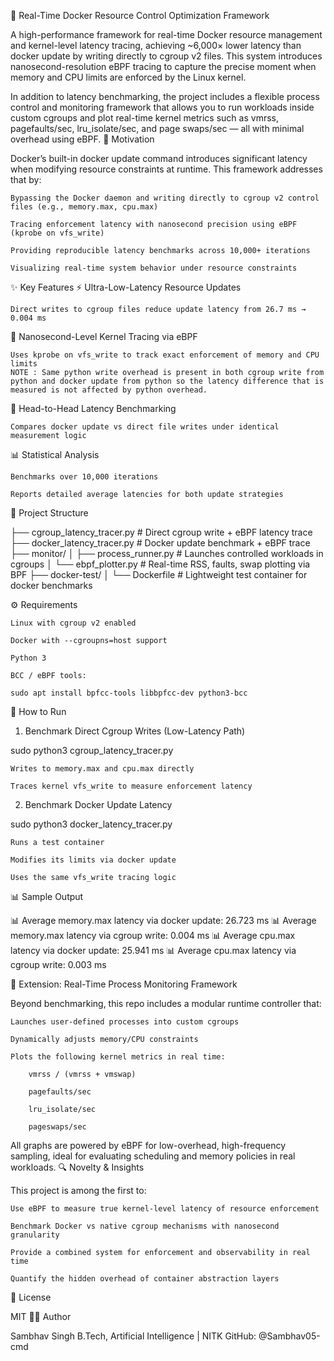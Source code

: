 🚀 Real-Time Docker Resource Control Optimization Framework

A high-performance framework for real-time Docker resource management and kernel-level latency tracing, achieving ~6,000× lower latency than docker update by writing directly to cgroup v2 files. This system introduces nanosecond-resolution eBPF tracing to capture the precise moment when memory and CPU limits are enforced by the Linux kernel.

In addition to latency benchmarking, the project includes a flexible process control and monitoring framework that allows you to run workloads inside custom cgroups and plot real-time kernel metrics such as vmrss, pagefaults/sec, lru_isolate/sec, and page swaps/sec — all with minimal overhead using eBPF.
🧠 Motivation

Docker’s built-in docker update command introduces significant latency when modifying resource constraints at runtime. This framework addresses that by:

    Bypassing the Docker daemon and writing directly to cgroup v2 control files (e.g., memory.max, cpu.max)

    Tracing enforcement latency with nanosecond precision using eBPF (kprobe on vfs_write)

    Providing reproducible latency benchmarks across 10,000+ iterations

    Visualizing real-time system behavior under resource constraints

✨ Key Features
⚡ Ultra-Low-Latency Resource Updates

    Direct writes to cgroup files reduce update latency from 26.7 ms → 0.004 ms

🧠 Nanosecond-Level Kernel Tracing via eBPF

    Uses kprobe on vfs_write to track exact enforcement of memory and CPU limits
    NOTE : Same python write overhead is present in both cgroup write from python and docker update from python so the latency difference that is measured is not affected by python overhead.

🧪 Head-to-Head Latency Benchmarking

    Compares docker update vs direct file writes under identical measurement logic

📊 Statistical Analysis

    Benchmarks over 10,000 iterations

    Reports detailed average latencies for both update strategies

📁 Project Structure

├── cgroup_latency_tracer.py        # Direct cgroup write + eBPF latency trace
├── docker_latency_tracer.py        # Docker update benchmark + eBPF trace
├── monitor/
│   ├── process_runner.py           # Launches controlled workloads in cgroups
│   └── ebpf_plotter.py             # Real-time RSS, faults, swap plotting via BPF
├── docker-test/
│   └── Dockerfile                  # Lightweight test container for docker benchmarks

⚙️ Requirements

    Linux with cgroup v2 enabled

    Docker with --cgroupns=host support

    Python 3

    BCC / eBPF tools:

    sudo apt install bpfcc-tools libbpfcc-dev python3-bcc

🧪 How to Run
1. Benchmark Direct Cgroup Writes (Low-Latency Path)

sudo python3 cgroup_latency_tracer.py

    Writes to memory.max and cpu.max directly

    Traces kernel vfs_write to measure enforcement latency

2. Benchmark Docker Update Latency

sudo python3 docker_latency_tracer.py

    Runs a test container

    Modifies its limits via docker update

    Uses the same vfs_write tracing logic

📊 Sample Output

📊 Average memory.max latency via docker update: 26.723 ms
📊 Average memory.max latency via cgroup write:   0.004 ms
📊 Average cpu.max latency via docker update:    25.941 ms
📊 Average cpu.max latency via cgroup write:     0.003 ms

🔬 Extension: Real-Time Process Monitoring Framework

Beyond benchmarking, this repo includes a modular runtime controller that:

    Launches user-defined processes into custom cgroups

    Dynamically adjusts memory/CPU constraints

    Plots the following kernel metrics in real time:

        vmrss / (vmrss + vmswap)

        pagefaults/sec

        lru_isolate/sec

        pageswaps/sec

All graphs are powered by eBPF for low-overhead, high-frequency sampling, ideal for evaluating scheduling and memory policies in real workloads.
🔍 Novelty & Insights

This project is among the first to:

    Use eBPF to measure true kernel-level latency of resource enforcement

    Benchmark Docker vs native cgroup mechanisms with nanosecond granularity

    Provide a combined system for enforcement and observability in real time

    Quantify the hidden overhead of container abstraction layers

📜 License

MIT
👨‍🔬 Author

Sambhav Singh
B.Tech, Artificial Intelligence | NITK
GitHub: @Sambhav05-cmd
